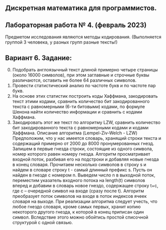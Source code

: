 ## Дискретная математика для программистов.
## Лабораторная работа № 4. (февраль 2023)
Предметом исследования являются методы кодирования. (Выполняется группой 3 человека, у разных групп разные тексты!)
## Вариант 6. Задание:
0. Подобрать англоязычный текст длиной примерно четыре страницы (около 16000 символов), при этом заглавные и строчные буквы различаются, оставить не более 64 различных символов.
1. Провести статистический анализ по частоте букв и по частоте пар букв.
2. На основе этих статистик построить коды Хаффмана, закодировать текст этими кодами, сравнить количество бит закодированного текста с равномерными (6-ти битовыми) кодами, по формуле Шенона найти количество информации и сравнить с кодами Хаффмана.
3. Закодировать этот же текст по алгоритму LZW, сравнить количество бит закодированного текста с равномерными кодами и кодами Хаффмана.
Описание алгоритма (Lempel-Ziv-Welch - LZW)
Предположим, что у нас имеется словарь, хранящий строки текста и содержащий примерно от 2000 до 8000 пронумерованных гнезд. Запишем в первые гнезда строки, состоящие из одного символа, номер которого равен номеру гнезда. Алгоритм просматривает входной поток, разбивая его на подстроки и добавляя новые гнезда в конец словаря. Прочитаем несколько символов в строку s и найдем в словаре строку t - самый длинный префикс s. Пусть он найден в гнезде с номером n. Выведем число n в выходной поток, переместим указатель входного потока на length(t) символов вперед и добавим в словарь новое гнездо, содержащее строку t+c, где с – очередной символ на входе (сразу после t). Алгоритм преобразует поток символов на входе в поток индексов ячеек словаря на выходе. При реализации алгоритма следует учесть, что любое гнездо словаря, кроме самых первых, хранит копию некоторого другого гнезда, к которой в конец приписан один символ. Вследствие этого можно обойтись простой списочной структурой с одной связью.
